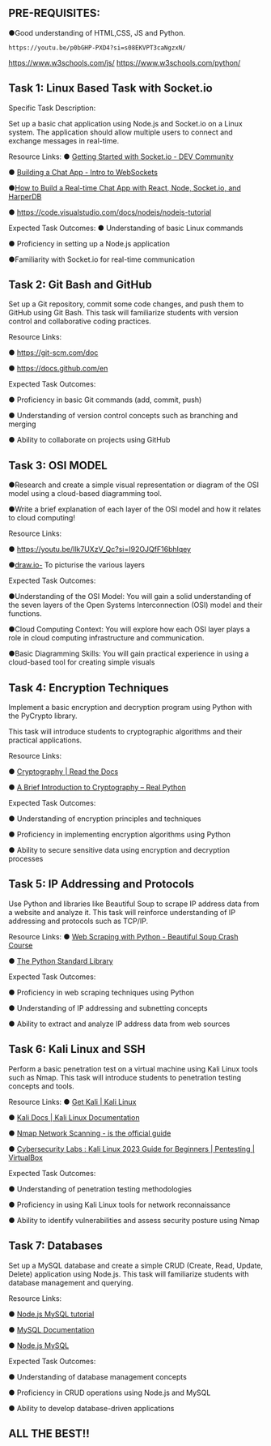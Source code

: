 ## PRE-REQUISITES:
●Good understanding of HTML,CSS, JS and Python.

	https://youtu.be/p0bGHP-PXD4?si=s08EKVPT3caNgzxN/
https://www.w3schools.com/js/
https://www.w3schools.com/python/

## Task 1: Linux Based Task with Socket.io
Specific Task Description:

Set up a basic chat application using Node.js and Socket.io on a Linux system. The application
should allow multiple users to connect and exchange messages in real-time.

Resource Links:
● [Getting Started with Socket.io - DEV Community](https://dev.to/cglikpo/getting-started-with-socket-io-7m4)

● [Building a Chat App - Intro to WebSockets](https://www.youtube.com/watch?v=J8xReLuBNPY&list=PL0Zuz27SZ-6NOkbTDxKi7grs_oxJhLu07)

●[How to Build a Real-time Chat App with React, Node, Socket.io, and HarperDB](https://www.freecodecamp.org/news/build-a-realtime-chat-app-with-react-express-socketio-and-harperdb/)

● https://code.visualstudio.com/docs/nodejs/nodejs-tutorial

Expected Task Outcomes:
● Understanding of basic Linux commands

● Proficiency in setting up a Node.js application

●Familiarity with Socket.io for real-time communication


## Task 2: Git Bash and GitHub

Set up a Git repository, commit some code changes, and push them to GitHub using Git Bash.
This task will familiarize students with version control and collaborative coding practices.

Resource Links:

● https://git-scm.com/doc

● https://docs.github.com/en

Expected Task Outcomes:

● Proficiency in basic Git commands (add, commit, push)

● Understanding of version control concepts such as branching and merging

● Ability to collaborate on projects using GitHub


## Task 3: OSI MODEL

●Research and create a simple visual representation or diagram of the OSI model using a cloud-based diagramming tool.

●Write a brief explanation of each layer of the OSI model and how it relates to cloud computing!

Resource Links:

● https://youtu.be/Ilk7UXzV_Qc?si=I92OJQfF16bhlqey

●[draw.io-](https://app.diagrams.net/) To picturise the various layers

Expected Task Outcomes:

●Understanding of the OSI Model: You will gain a solid understanding of the seven layers of the Open Systems Interconnection (OSI) model and their functions.

●Cloud Computing Context: You will explore how each OSI layer plays a role in cloud computing infrastructure and communication.

●Basic Diagramming Skills: You will gain practical experience in using a cloud-based tool for creating simple visuals


## Task 4: Encryption Techniques

Implement a basic encryption and decryption program using Python with the PyCrypto library.

This task will introduce students to cryptographic algorithms and their practical applications.

Resource Links:

● [Cryptography | Read the Docs ](https://readthedocs.org/projects/cryptography/)

● [A Brief Introduction to Cryptography – Real Python ](https://realpython.com/lessons/brief-intro-cryptography/)

Expected Task Outcomes:

● Understanding of encryption principles and techniques

● Proficiency in implementing encryption algorithms using Python

● Ability to secure sensitive data using encryption and decryption processes

## Task 5: IP Addressing and Protocols

Use Python and libraries like Beautiful Soup to scrape IP address data from a website and
analyze it. This task will reinforce understanding of IP addressing and protocols such as TCP/IP.

Resource Links:
● [Web Scraping with Python - Beautiful Soup Crash Course ](https://www.youtube.com/watch?v=XVv6mJpFOb0)

● [The Python Standard Library](https://docs.python.org/3/library/) 

Expected Task Outcomes:

● Proficiency in web scraping techniques using Python

● Understanding of IP addressing and subnetting concepts

● Ability to extract and analyze IP address data from web sources

## Task 6: Kali Linux and SSH

Perform a basic penetration test on a virtual machine using Kali Linux tools such as Nmap. This
task will introduce students to penetration testing concepts and tools.

Resource Links:
● [Get Kali | Kali Linux](https://www.kali.org/downloads) 

● [Kali Docs | Kali Linux Documentation ](https://www.kali.org/downloads)

● [Nmap Network Scanning - is the official guide ](https://www.kali.org/downloads) 

● [Cybersecurity Labs : Kali Linux 2023 Guide for Beginners | Pentesting | VirtualBox](https://m.youtube.com/watch?v=MQekdvXoR4k)

Expected Task Outcomes:

● Understanding of penetration testing methodologies

● Proficiency in using Kali Linux tools for network reconnaissance

● Ability to identify vulnerabilities and assess security posture using Nmap



## Task 7: Databases

Set up a MySQL database and create a simple CRUD (Create, Read, Update, Delete) application
using Node.js. This task will familiarize students with database management and querying.

Resource Links:

● [Node.js MySQL tutorial ](https://www.npmjs.com/package/mysqlhttps://www.npmjs.com/package/mysql)

● [MySQL Documentation](https://dev.mysql.com/doc/)

● [Node.js MySQL  ](https://www.w3schools.com/nodejs/nodejs_mysql.asp)

Expected Task Outcomes:

● Understanding of database management concepts

● Proficiency in CRUD operations using Node.js and MySQL

● Ability to develop database-driven applications

## ALL THE BEST!!



